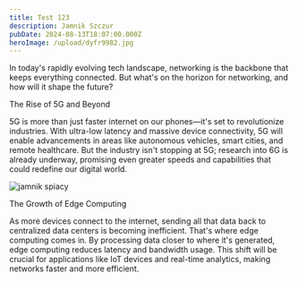 ```yaml
---
title: Test 123
description: Jamnik Szczur
pubDate: 2024-08-13T18:07:00.000Z
heroImage: /upload/dyfr9982.jpg
---
```

In today's rapidly evolving tech landscape, networking is the backbone that keeps everything connected. But what's on the horizon for networking, and how will it shape the future?



The Rise of 5G and Beyond

5G is more than just faster internet on our phones—it's set to revolutionize industries. With ultra-low latency and massive device connectivity, 5G will enable advancements in areas like autonomous vehicles, smart cities, and remote healthcare. But the industry isn't stopping at 5G; research into 6G is already underway, promising even greater speeds and capabilities that could redefine our digital world.

![jamnik spiacy ](/upload/img_1639.jpg)



The Growth of Edge Computing

As more devices connect to the internet, sending all that data back to centralized data centers is becoming inefficient. That's where edge computing comes in. By processing data closer to where it's generated, edge computing reduces latency and bandwidth usage. This shift will be crucial for applications like IoT devices and real-time analytics, making networks faster and more efficient.
